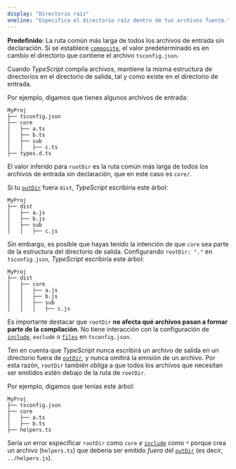 ```yaml
---
display: "Directorio raíz"
oneline: "Especifica el directorio raíz dentro de tus archivos fuente."
---
```


**Predefinido**: La ruta común más larga de todos los archivos de entrada sin declaración. Si se establece [`composite`](#composite), el valor predeterminado es en cambio el directorio que contiene el archivo `tsconfig.json`.

Cuando *TypeScript* compila archivos, mantiene la misma estructura de directorios en el directorio de salida, tal y como existe en el directorio de entrada.

Por ejemplo, digamos que tienes algunos archivos de entrada:

```
MyProj
├── tsconfig.json
├── core
│   ├── a.ts
│   ├── b.ts
│   ├── sub
│   │   ├── c.ts
├── types.d.ts
```

El valor inferido para `rootDir` es la ruta común más larga de todos los archivos de entrada sin declaración, que en este caso es `core/`.

Si tu [`outDir`](#outDir) fuera `dist`, *TypeScript* escribiría este árbol:

```
MyProj
├── dist
│   ├── a.js
│   ├── b.js
│   ├── sub
│   │   ├── c.js
```

Sin embargo, es posible que hayas tenido la intención de que `core` sea parte de la estructura del directorio de salida.
Configurando `rootDir: "."` en `tsconfig.json`, *TypeScript* escribiría este árbol:

```
MyProj
├── dist
│   ├── core
│   │   ├── a.js
│   │   ├── b.js
│   │   ├── sub
│   │   │   ├── c.js
```

Es importante destacar que `rootDir` **no afecta qué archivos pasan a formar parte de la compilación**.
No tiene interacción con la configuración de [`include`](#include), `exclude` o [`files`](#files) en `tsconfig.json`.

Ten en cuenta que *TypeScript* nunca escribirá un archivo de salida en un directorio fuera de [`outDir`](#outDir), y nunca omitirá la emisión de un archivo.
Por esta razón, `rootDir` también obliga a que todos los archivos que necesitan ser emitidos estén debajo de la ruta de `rootDir`.

Por ejemplo, digamos que tenías este árbol:

```
MyProj
├── tsconfig.json
├── core
│   ├── a.ts
│   ├── b.ts
├── helpers.ts
```

Sería un error especificar `rootDir` como `core` *e* [`include`](#include) como `*` porque crea un archivo (`helpers.ts`) que debería ser emitido *fuera* del [`outDir`](#outDir) (es decir, `../helpers.js`).
